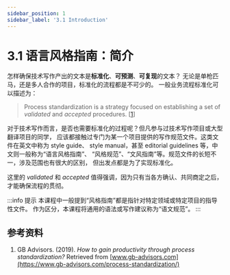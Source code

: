 ```yaml
---
sidebar_position: 1
sidebar_label: '3.1 Introduction'
---
```


# 3.1 语言风格指南：简介

怎样确保技术写作产出的文本是**标准化**、**可预测**、**可复现**的文本？
无论是单枪匹马，还是多人合作的项目，标准化的流程都是不可少的。
一般业务流程标准化可以描述为：

> Process standardization is a strategy focused on establishing
> a set of *validated* and *accepted* procedures. [[1]]

对于技术写作而言，是否也需要标准化的过程呢？但凡参与过技术写作项目或大型翻译项目的同学，
应该都接触过专门为某一个项目提供的写作规范文件。这类文件在英文中称为 style guide、
style manual，甚至 editorial guidelines 等，中文则一般称为“语言风格指南”、
“风格规范”、“文风指南”等。规范文件的长短不一，涉及范围也有很大的区别，
但出发点都是为了实现标准化。

这里的 *validated* 和 *accepted* 值得强调，因为只有当各方确认、共同商定之后，
才能确保流程的贯彻。

:::info 提示
本课程中一般提到“风格指南”都是指针对特定领域或特定项目的指导性文件。
作为区分，本课程将通用的语法或写作建议称为“语文规范”。
:::

## 参考资料

1. GB Advisors. (2019). *How to gain productivity through
   process standardization?* Retrieved from
   [www.gb-advisors.com](https://www.gb-advisors.com/process-standardization/)

[1]: https://www.gb-advisors.com/process-standardization/
